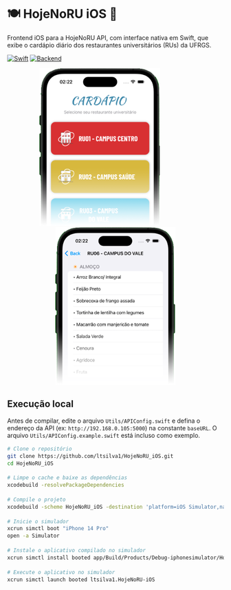 # 🍽️ HojeNoRU iOS 📱
Frontend iOS para a HojeNoRU API, com interface nativa em Swift, que exibe o cardápio diário dos restaurantes universitários (RUs) da UFRGS.

[![Swift](https://img.shields.io/badge/Swift-5.7-orange?logo=swift)](https://swift.org)
[![Backend](https://img.shields.io/badge/API-HojeNoRU__API-blue?logo=dotnet)](https://github.com/ltsilva1/HojeNoRU_API)

<p align="center">
  <img src="./Screenshots/home.png" width="280" />
  &emsp;&emsp;&emsp;&emsp;&emsp;
  <img src="./Screenshots/ru-details.png" width="280" />
</p>

## Execução local
Antes de compilar, edite o arquivo `Utils/APIConfig.swift` e defina o endereço da API (ex: `http://192.168.0.105:5000`) na constante `baseURL`. O arquivo `Utils/APIConfig.example.swift` está incluso como exemplo.

```bash
# Clone o repositório
git clone https://github.com/ltsilva1/HojeNoRU_iOS.git
cd HojeNoRU_iOS

# Limpe o cache e baixe as dependências
xcodebuild -resolvePackageDependencies

# Compile o projeto
xcodebuild -scheme HojeNoRU_iOS -destination 'platform=iOS Simulator,name=iPhone 14 Pro' -derivedDataPath app

# Inicie o simulador
xcrun simctl boot "iPhone 14 Pro"
open -a Simulator

# Instale o aplicativo compilado no simulador
xcrun simctl install booted app/Build/Products/Debug-iphonesimulator/HojeNoRU_iOS.app

# Execute o aplicativo no simulador
xcrun simctl launch booted ltsilva1.HojeNoRU-iOS
```

